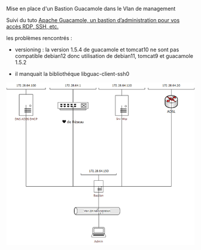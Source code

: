 Mise en place d'un Bastion Guacamole dans le Vlan de management 

Suivi du tuto [Apache Guacamole, un bastion d’administration pour vos accès RDP, SSH, etc.](https://www.it-connect.fr/tuto-apache-guacamole-bastion-rdp-ssh-debian/) 

les problèmes rencontrés : 


- versioning : la version 1.5.4 de guacamole et tomcat10 ne sont pas compatible debian12 donc utilisation de debian11, tomcat9 et guacamole 1.5.2


- il manquait la bibliothéque libguac-client-ssh0

![](../../img/bastion/bastion.png)

